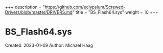 +++
description = "https://github.com/eclypsium/Screwed-Drivers/blob/master/DRIVERS.md"
title = "BS_Flash64.sys"
weight = 10
+++

# BS_Flash64.sys

Created: 2023-01-09
Author: Michael Haag


